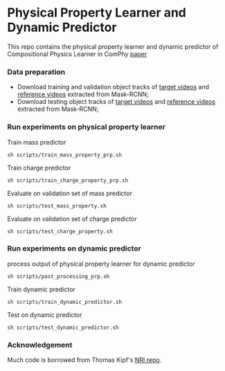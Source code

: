 # Physical Property Learner and Dynamic Predictor
 This repo contains the physical property learner and dynamic predictor of Compositional Physics Learner in ComPhy [paper](https://openreview.net/pdf?id=wgQoeAdyk11)

### Data preparation
- Download training and validation object tracks of [target videos](https://drive.google.com/file/d/1hr_x85_FqKp17z7ZdNOoKrQK3EthbkiQ/view?usp=sharing) and [reference videos](https://drive.google.com/file/d/1F16qhzsyVtGUjYTAZhWkL6RhZx_adSEv/view?usp=sharing) extracted from Mask-RCNN;
- Download testing object tracks of [target videos](https://drive.google.com/file/d/1jP_kYzZbWuSHXox21o8doe-qqAERQWKP/view?usp=sharing) and [reference videos](https://drive.google.com/file/d/1kRh5t9k0U6v_2yZEMWvtPdPPpF6hp4H7/view?usp=sharing) extracted from Mask-RCNN;

### Run experiments on physical property learner
Train mass predictor
```
sh scripts/train_mass_property_prp.sh
```
Train charge predictor
```
sh scripts/train_charge_property_prp.sh
```
Evaluate on validation set of  mass predictor
```
sh scripts/test_mass_property.sh
```
Evaluate on validation set of charge predictor
```
sh scripts/test_charge_property.sh
```

### Run experiments on dynamic predictor
process output of physical property learner for dynamic predictor
```
sh scripts/post_processing_prp.sh
```
Train dynamic predictor
```
sh scripts/train_dynamic_predictor.sh
```
Test on dynamic predictor
```
sh scripts/test_dynamic_predictor.sh
```

### Acknowledgement
Much code is borrowed from Thomas Kipf's [NRI repo](https://github.com/ethanfetaya/NRI.git).

